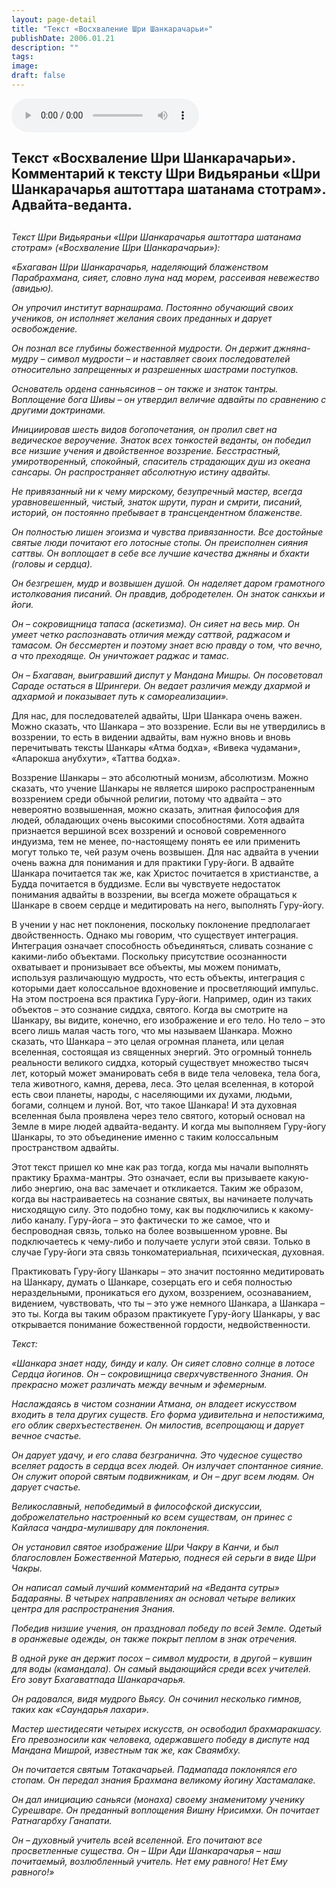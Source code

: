 ```yaml
---
layout: page-detail
title: "Текст «Восхваление Шри Шанкарачарьи»"
publishDate: 2006.01.21
description: ""
tags:
image:
draft: false
---
```


<audio title="2006.01.21 - Текст «Восхваление Шри Шанкарачарьи».mp3" src="/upload/iblock/94b/94b6baea56489435391bc3f95de5c027.mp3" controls=""></audio>

## **Текст** **«Восхваление Шри Шанкарачарьи».** **Комментарий к тексту Шри Видьяраньи «Шри Шанкарачарья аштоттара шатанама стотрам».** **Адвайта-веданта.**
##   
_Текст Шри Видьяраньи «Шри Шанкарачарья аштоттара шатанама стотрам» («Восхваление Шри Шанкарачарьи»):_ 

 _«Бхагаван Шри Шанкарачарья, наделяющий блаженством Парабрахмана, сияет, словно луна над морем, рассеивая невежество (авидью)._ 

 _Он упрочил институт варнашрама. Постоянно обучающий своих учеников, он исполняет желания своих преданных и дарует освобождение._ 

 _Он познал все глубины божественной мудрости. Он держит джняна-мудру – символ мудрости – и наставляет своих последователей относительно запрещенных и разрешенных шастрами поступков._ 

 _Основатель ордена санньясинов – он также и знаток тантры. Воплощение бога Шивы – он утвердил величие адвайты по сравнению с другими доктринами._ 

 _Инициировав шесть видов богопочетания, он пролил свет на ведическое вероучение. Знаток всех тонкостей веданты, он победил все низшие учения и двойственное воззрение. Бесстрастный, умиротворенный, спокойный, спаситель страдающих душ из океана сансары. Он распространяет абсолютную истину адвайты._ 

 _Не привязанный ни к чему мирскому, безупречный мастер, всегда уравновешенный, чистый, знаток шрути, пуран и смрити, писаний, историй, он постоянно пребывает в трансцендентном блаженстве._ 

 _Он полностью лишен эгоизма и чувства привязанности. Все достойные святые люди почитают его лотосные стопы. Он преисполнен сияния саттвы. Он воплощает в себе все лучшие качества джняны и бхакти (головы и сердца)._ 

 _Он безгрешен, мудр и возвышен душой. Он наделяет даром грамотного истолкования писаний. Он правдив, добродетелен. Он знаток санкхьи и йоги._ 

 _Он – сокровищница тапаса (аскетизма). Он сияет на весь мир. Он умеет четко распознавать отличия между саттвой, раджасом и тамасом. Он бессмертен и поэтому знает всю правду о том, что вечно, а что преходяще. Он уничтожает раджас и тамас._ 

 _Он – Бхагаван, выигравший диспут у Мандана Мишры. Он посоветовал Сараде остаться в Шрингери. Он ведает различия между дхармой и адхармой и показывает путь к самореализации»._ 

 Для нас, для последователей адвайты, Шри Шанкара очень важен. Можно сказать, что Шанкара – это воззрение. Если вы не утвердились в воззрении, то есть в видении адвайты, вам нужно вновь и вновь перечитывать тексты Шанкары «Атма бодха», «Вивека чудамани», «Апарокша анубхути», «Таттва бодха».

 Воззрение Шанкары – это абсолютный монизм, абсолютизм. Можно сказать, что учение Шанкары не является широко распространенным воззрением среди обычной религии, потому что адвайта – это невероятно возвышенная, можно сказать, элитная философия для людей, обладающих очень высокими способностями. Хотя адвайта признается вершиной всех воззрений и основой современного индуизма, тем не менее, по-настоящему понять ее или применить могут только те, чей разум очень возвышен. Для нас адвайта в учении очень важна для понимания и для практики Гуру-йоги. В адвайте Шанкара почитается так же, как Христос почитается в христианстве, а Будда почитается в буддизме. Если вы чувствуете недостаток понимания адвайты в воззрении, вы всегда можете обращаться к Шанкаре в своем сердце и медитировать на него, выполнять Гуру-йогу.

 В учении у нас нет поклонения, поскольку поклонение предполагает двойственность. Однако мы говорим, что существует интеграция. Интеграция означает способность объединяться, сливать сознание с какими-либо объектами. Поскольку присутствие осознанности охватывает и пронизывает все объекты, мы можем понимать, используя различающую мудрость, что есть объекты, интеграция с которыми дает колоссальное вдохновение и просветляющий импульс. На этом построена вся практика Гуру-йоги. Например, один из таких объектов – это сознание сиддха, святого. Когда вы смотрите на Шанкару, вы видите, конечно, его изображение и его тело. Но тело – это всего лишь малая часть того, что мы называем Шанкара. Можно сказать, что Шанкара – это целая огромная планета, или целая вселенная, состоящая из священных энергий. Это огромный тоннель реальности великого сиддха, который существует множество тысяч лет, который может эманировать себя в виде тела человека, тела бога, тела животного, камня, дерева, леса. Это целая вселенная, в которой есть свои планеты, народы, с населяющими их духами, людьми, богами, солнцем и луной. Вот, что такое Шанкара! И эта духовная вселенная была проявлена через тело святого, который основал на Земле в мире людей адвайта-веданту. И когда мы выполняем Гуру-йогу Шанкары, то это объединение именно с таким колоссальным пространством адвайты.

 Этот текст пришел ко мне как раз тогда, когда мы начали выполнять практику Брахма-мантры. Это означает, если вы призываете какую-либо энергию, она вас замечает и откликается. Таким же образом, когда вы настраиваетесь на сознание святых, вы начинаете получать нисходящую силу. Это подобно тому, как вы подключились к какому-либо каналу. Гуру-йога – это фактически то же самое, что и беспроводная связь, только на более возвышенном уровне. Вы подключаетесь к чему-либо и получаете услуги этой связи. Только в случае Гуру-йоги эта связь тонкоматериальная, психическая, духовная.

 Практиковать Гуру-йогу Шанкары – это значит постоянно медитировать на Шанкару, думать о Шанкаре, созерцать его и себя полностью нераздельными, проникаться его духом, воззрением, осознаванием, видением, чувствовать, что ты – это уже немного Шанкара, а Шанкара – это ты. Когда вы таким образом практикуете Гуру-йогу Шанкары, у вас открывается понимание божественной гордости, недвойственности.

  
_Текст:_ 

 _«Шанкара знает наду, бинду и калу. Он сияет словно солнце в лотосе Сердца йогинов. Он – сокровищница сверхчувственного Знания. Он прекрасно может различать между вечным и эфемерным._ 

 _Наслаждаясь в чистом сознании Атмана, он владеет искусством входить в тела других существ. Его форма удивительна и непостижима, его облик сверхъестественен. Он милостив, всепрощающ и дарует вечное счастье._ 

 _Он дарует удачу, и его слава безгранична. Это чудесное существо вселяет радость в сердца всех людей. Он излучает спонтанное сияние. Он служит опорой святым подвижникам, и Он – друг всем людям. Он дарует счастье._ 

 _Великославный, непобедимый в философской дискуссии, доброжелательно настроенный ко всем существам, он принес с Кайласа чандра-мулишвару для поклонения._ 

 _Он установил святое изображение Шри Чакру в Канчи, и был благословлен Божественной Матерью, поднеся ей серьги в виде Шри Чакры._ 

 _Он написал самый лучший комментарий на «Веданта сутры» Бадараяны. В четырех направлениях ан основал четыре великих центра для распространения Знания._ 

 _Победив низшие учения, он праздновал победу по всей Земле. Одетый в оранжевые одежды, он также покрыт пеплом в знак отречения._ 

 _В одной руке ан держит посох – символ мудрости, в другой – кувшин для воды (камандала). Он самый выдающийся среди всех учителей. Его зовут Бхагаватпада Шанкарачарья._ 

 _Он радовался, видя мудрого Вьясу. Он сочинил несколько гимнов, таких как «Саундарья лахари»._ 

 _Мастер шестидесяти четырех искусств, он освободил брахмаракшасу. Его превозносили как человека, одержавшего победу в диспуте над Мандана Мишрой, известным так же, как Сваямбху._ 

 _Он почитается святым Тотакачарьей. Падмапада поклонялся его стопам. Он передал знания Брахмана великому йогину Хастамалаке._ 

 _Он дал инициацию саньяси (монаха) своему знаменитому ученику Сурешваре. Он преданный воплощения Вишну Нрисимхи. Он почитает Ратнагарбху Ганапати._ 

 _Он – духовный учитель всей вселенной. Его почитают все просветленные существа. Он – Шри Ади Шанкарачарья – наш почитаемый, возлюбленный учитель. Нет ему равного! Нет Ему равного!»_ 
  
  
